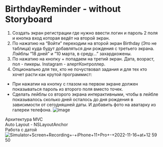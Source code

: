 # BirthdayReminder - without Storyboard
1. Создать экран регистрации где нужно ввести логин и пароль 2 поля и кнопка вход которая ведёт на второй экран.
2. По нажатию на “Войти” переходим на второй экран Birthday (Это не таблица) куда будут добавляться дни рождения с третьего экрана. Лэйблы “18 дней” и ”10 марта, в среду...” захардкожены.
3. По нажатию на кнопку + попадаем на третий экран. Дата, возраст, пол - пикеры. Instagram - алертКонтроллер.
4. Опционально для тех, кто не почуствовал задания и для тех кто хочет расти как крутой программист:
* При нажатии на кнопку с глазом на первом экране должен показываться пароль из второго поля вместо точек.
* Сделать лейблы со второго экрана интерактивными, чтобы в лейбле показывалось сколько дней осталось до дня рождения в зависимости от сегодняшней даты. И добавить фото на аватарку из галереи телефона.
![image](https://user-images.githubusercontent.com/116908046/199226337-0bae6ded-1cae-4a0f-bdb6-8b67266025c0.png)  
  
Архитектура MVC  
Auto Layout - NSLayoutAnchor  
Работа с датой  
![Simulator+Screen+Recording+-+iPhone+11+Pro+-+2022-11-16+at+12 59 50](https://user-images.githubusercontent.com/116908046/202111858-37aaef6e-459d-406b-b69c-6eb50b77d366.gif)
